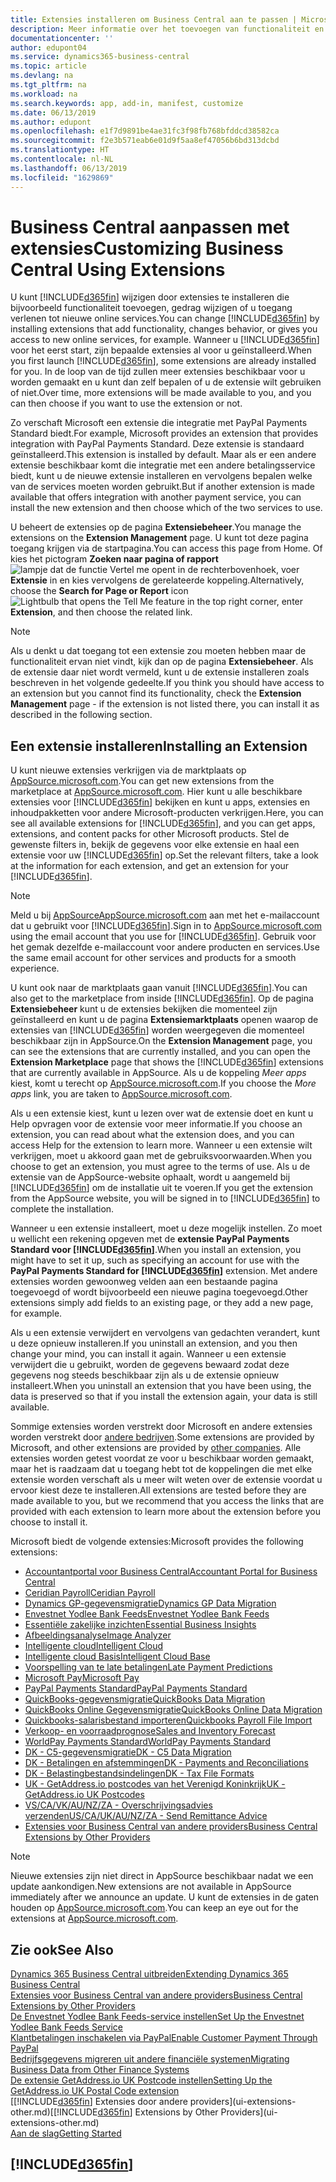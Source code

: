 ```yaml
---
title: Extensies installeren om Business Central aan te passen | Microsoft Docs
description: Meer informatie over het toevoegen van functionaliteit en het aanpassen van Business Central door extensies te installeren.
documentationcenter: ''
author: edupont04
ms.service: dynamics365-business-central
ms.topic: article
ms.devlang: na
ms.tgt_pltfrm: na
ms.workload: na
ms.search.keywords: app, add-in, manifest, customize
ms.date: 06/13/2019
ms.author: edupont
ms.openlocfilehash: e1f7d9891be4ae31fc3f98fb768bfddcd38582ca
ms.sourcegitcommit: f2e3b571eab6e01d9f5aa8ef47056b6bd313dcbd
ms.translationtype: HT
ms.contentlocale: nl-NL
ms.lasthandoff: 06/13/2019
ms.locfileid: "1629869"
---
```

# <a name="customizing-business-central-using-extensions"></a><span data-ttu-id="b2bc0-103">Business Central aanpassen met extensies</span><span class="sxs-lookup"><span data-stu-id="b2bc0-103">Customizing Business Central Using Extensions</span></span>
<span data-ttu-id="b2bc0-104">U kunt [!INCLUDE[d365fin](includes/d365fin_md.md)] wijzigen door extensies te installeren die bijvoorbeeld functionaliteit toevoegen, gedrag wijzigen of u toegang verlenen tot nieuwe online services.</span><span class="sxs-lookup"><span data-stu-id="b2bc0-104">You can change [!INCLUDE[d365fin](includes/d365fin_md.md)] by installing extensions that add functionality, changes behavior, or gives you access to new online services, for example.</span></span>
<span data-ttu-id="b2bc0-105">Wanneer u [!INCLUDE[d365fin](includes/d365fin_md.md)] voor het eerst start, zijn bepaalde extensies al voor u geïnstalleerd.</span><span class="sxs-lookup"><span data-stu-id="b2bc0-105">When you first launch [!INCLUDE[d365fin](includes/d365fin_md.md)], some extensions are already installed for you.</span></span> <span data-ttu-id="b2bc0-106">In de loop van de tijd zullen meer extensies beschikbaar voor u worden gemaakt en u kunt dan zelf bepalen of u de extensie wilt gebruiken of niet.</span><span class="sxs-lookup"><span data-stu-id="b2bc0-106">Over time, more extensions will be made available to you, and you can then choose if you want to use the extension or not.</span></span>

<span data-ttu-id="b2bc0-107">Zo verschaft Microsoft een extensie die integratie met PayPal Payments Standard biedt.</span><span class="sxs-lookup"><span data-stu-id="b2bc0-107">For example, Microsoft provides an extension that provides integration with PayPal Payments Standard.</span></span> <span data-ttu-id="b2bc0-108">Deze extensie is standaard geïnstalleerd.</span><span class="sxs-lookup"><span data-stu-id="b2bc0-108">This extension is installed by default.</span></span>
<span data-ttu-id="b2bc0-109">Maar als er een andere extensie beschikbaar komt die integratie met een andere betalingsservice biedt, kunt u de nieuwe extensie installeren en vervolgens bepalen welke van de services moeten worden gebruikt.</span><span class="sxs-lookup"><span data-stu-id="b2bc0-109">But if another extension is made available that offers integration with another payment service, you can install the new extension and then choose which of the two services to use.</span></span>  

<span data-ttu-id="b2bc0-110">U beheert de extensies op de pagina **Extensiebeheer**.</span><span class="sxs-lookup"><span data-stu-id="b2bc0-110">You manage the extensions on the **Extension Management** page.</span></span> <span data-ttu-id="b2bc0-111">U kunt tot deze pagina toegang krijgen via de startpagina.</span><span class="sxs-lookup"><span data-stu-id="b2bc0-111">You can access this page from Home.</span></span> <span data-ttu-id="b2bc0-112">Of kies het pictogram **Zoeken naar pagina of rapport** ![lampje dat de functie Vertel me opent](media/ui-search/search_small.png "Vertel me wat u wilt doen") in de rechterbovenhoek, voer **Extensie** in en kies vervolgens de gerelateerde koppeling.</span><span class="sxs-lookup"><span data-stu-id="b2bc0-112">Alternatively, choose the **Search for Page or Report** icon ![Lightbulb that opens the Tell Me feature](media/ui-search/search_small.png "Tell me what you want to do") in the top right corner, enter **Extension**, and then choose the related link.</span></span>  

> [!NOTE]  
>   <span data-ttu-id="b2bc0-113">Als u denkt u dat toegang tot een extensie zou moeten hebben maar de functionaliteit ervan niet vindt, kijk dan op de pagina **Extensiebeheer**. Als de extensie daar niet wordt vermeld, kunt u de extensie installeren zoals beschreven in het volgende gedeelte.</span><span class="sxs-lookup"><span data-stu-id="b2bc0-113">If you think you should have access to an extension but you cannot find its functionality, check the **Extension Management** page - if the extension is not listed there, you can install it as described in the following section.</span></span>  

## <a name="installing-an-extension"></a><span data-ttu-id="b2bc0-114">Een extensie installeren</span><span class="sxs-lookup"><span data-stu-id="b2bc0-114">Installing an Extension</span></span>
<span data-ttu-id="b2bc0-115">U kunt nieuwe extensies verkrijgen via de marktplaats op [AppSource.microsoft.com](https://appsource.microsoft.com/en-us/marketplace/apps?src=dynamics365website&product=dynamics-365-business-central).</span><span class="sxs-lookup"><span data-stu-id="b2bc0-115">You can get new extensions from the marketplace at [AppSource.microsoft.com](https://appsource.microsoft.com/en-us/marketplace/apps?src=dynamics365website&product=dynamics-365-business-central).</span></span> <span data-ttu-id="b2bc0-116">Hier kunt u alle beschikbare extensies voor [!INCLUDE[d365fin](includes/d365fin_md.md)] bekijken en kunt u apps, extensies en inhoudpakketten voor andere Microsoft-producten verkrijgen.</span><span class="sxs-lookup"><span data-stu-id="b2bc0-116">Here, you can see all available extensions for [!INCLUDE[d365fin](includes/d365fin_md.md)], and you can get apps, extensions, and content packs for other Microsoft products.</span></span> <span data-ttu-id="b2bc0-117">Stel de gewenste filters in, bekijk de gegevens voor elke extensie en haal een extensie voor uw [!INCLUDE[d365fin](includes/d365fin_md.md)] op.</span><span class="sxs-lookup"><span data-stu-id="b2bc0-117">Set the relevant filters, take a look at the information for each extension, and get an extension for your [!INCLUDE[d365fin](includes/d365fin_md.md)].</span></span>  
> [!NOTE]  
>   <span data-ttu-id="b2bc0-118">Meld u bij [AppSourceAppSource.microsoft.com](https://appsource.microsoft.com/) aan met het e-mailaccount dat u gebruikt voor [!INCLUDE[d365fin](includes/d365fin_md.md)].</span><span class="sxs-lookup"><span data-stu-id="b2bc0-118">Sign in to [AppSource.microsoft.com](https://appsource.microsoft.com/) using the email account that you use for [!INCLUDE[d365fin](includes/d365fin_md.md)].</span></span> <span data-ttu-id="b2bc0-119">Gebruik voor het gemak dezelfde e-mailaccount voor andere producten en services.</span><span class="sxs-lookup"><span data-stu-id="b2bc0-119">Use the same email account for other services and products for a smooth experience.</span></span>  

<span data-ttu-id="b2bc0-120">U kunt ook naar de marktplaats gaan vanuit [!INCLUDE[d365fin](includes/d365fin_md.md)].</span><span class="sxs-lookup"><span data-stu-id="b2bc0-120">You can also get to the marketplace from inside [!INCLUDE[d365fin](includes/d365fin_md.md)].</span></span> <span data-ttu-id="b2bc0-121">Op de pagina **Extensiebeheer** kunt u de extensies bekijken die momenteel zijn geïnstalleerd en kunt u de pagina **Extensiemarktplaats** openen waarop de extensies van [!INCLUDE[d365fin](includes/d365fin_md.md)] worden weergegeven die momenteel beschikbaar zijn in AppSource.</span><span class="sxs-lookup"><span data-stu-id="b2bc0-121">On the **Extension Management** page, you can see the extensions that are currently installed, and you can open the **Extension Marketplace** page that shows the [!INCLUDE[d365fin](includes/d365fin_md.md)] extensions that are currently available in AppSource.</span></span> <span data-ttu-id="b2bc0-122">Als u de koppeling *Meer apps* kiest, komt u terecht op [AppSource.microsoft.com](https://appsource.microsoft.com/en-us/marketplace/apps?product=dynamics-365%3Bdynamics-365-for-financials&page=1).</span><span class="sxs-lookup"><span data-stu-id="b2bc0-122">If you choose the *More apps* link, you are taken to [AppSource.microsoft.com](https://appsource.microsoft.com/en-us/marketplace/apps?product=dynamics-365%3Bdynamics-365-for-financials&page=1).</span></span>  

<span data-ttu-id="b2bc0-123">Als u een extensie kiest, kunt u lezen over wat de extensie doet en kunt u Help opvragen voor de extensie voor meer informatie.</span><span class="sxs-lookup"><span data-stu-id="b2bc0-123">If you choose an extension, you can read about what the extension does, and you can access Help for the extension to learn more.</span></span> <span data-ttu-id="b2bc0-124">Wanneer u een extensie wilt verkrijgen, moet u akkoord gaan met de gebruiksvoorwaarden.</span><span class="sxs-lookup"><span data-stu-id="b2bc0-124">When you choose to get an extension, you must agree to the terms of use.</span></span> <span data-ttu-id="b2bc0-125">Als u de extensie van de AppSource-website ophaalt, wordt u aangemeld bij [!INCLUDE[d365fin](includes/d365fin_md.md)] om de installatie uit te voeren.</span><span class="sxs-lookup"><span data-stu-id="b2bc0-125">If you get the extension from the AppSource website, you will be signed in to [!INCLUDE[d365fin](includes/d365fin_md.md)] to complete the installation.</span></span>  

<span data-ttu-id="b2bc0-126">Wanneer u een extensie installeert, moet u deze mogelijk instellen. Zo moet u wellicht een rekening opgeven met de **extensie PayPal Payments Standard voor [!INCLUDE[d365fin](includes/d365fin_md.md)]**.</span><span class="sxs-lookup"><span data-stu-id="b2bc0-126">When you install an extension, you might have to set it up, such as specifying an account for use with the **PayPal Payments Standard for [!INCLUDE[d365fin](includes/d365fin_md.md)]** extension.</span></span>
<span data-ttu-id="b2bc0-127">Met andere extensies worden gewoonweg velden aan een bestaande pagina toegevoegd of wordt bijvoorbeeld een nieuwe pagina toegevoegd.</span><span class="sxs-lookup"><span data-stu-id="b2bc0-127">Other extensions simply add fields to an existing page, or they add a new page, for example.</span></span>   

<span data-ttu-id="b2bc0-128">Als u een extensie verwijdert en vervolgens van gedachten verandert, kunt u deze opnieuw installeren.</span><span class="sxs-lookup"><span data-stu-id="b2bc0-128">If you uninstall an extension, and you then change your mind, you can install it again.</span></span> <span data-ttu-id="b2bc0-129">Wanneer u een extensie verwijdert die u gebruikt, worden de gegevens bewaard zodat deze gegevens nog steeds beschikbaar zijn als u de extensie opnieuw installeert.</span><span class="sxs-lookup"><span data-stu-id="b2bc0-129">When you uninstall an extension that you have been using, the data is preserved so that if you install the extension again, your data is still available.</span></span>  

<span data-ttu-id="b2bc0-130">Sommige extensies worden verstrekt door Microsoft en andere extensies worden verstrekt door [andere bedrijven](ui-extensions-other.md).</span><span class="sxs-lookup"><span data-stu-id="b2bc0-130">Some extensions are provided by Microsoft, and other extensions are provided by [other companies](ui-extensions-other.md).</span></span> <span data-ttu-id="b2bc0-131">Alle extensies worden getest voordat ze voor u beschikbaar worden gemaakt, maar het is raadzaam dat u toegang hebt tot de koppelingen die met elke extensie worden verschaft als u meer wilt weten over de extensie voordat u ervoor kiest deze te installeren.</span><span class="sxs-lookup"><span data-stu-id="b2bc0-131">All extensions are tested before they are made available to you, but we recommend that you access the links that are provided with each extension to learn more about the extension before you choose to install it.</span></span>  

<span data-ttu-id="b2bc0-132">Microsoft biedt de volgende extensies:</span><span class="sxs-lookup"><span data-stu-id="b2bc0-132">Microsoft provides the following extensions:</span></span>  

* [<span data-ttu-id="b2bc0-133">Accountantportal voor Business Central</span><span class="sxs-lookup"><span data-stu-id="b2bc0-133">Accountant Portal for Business Central</span></span>](ui-extensions-accountant-portal.md)
* [<span data-ttu-id="b2bc0-134">Ceridian Payroll</span><span class="sxs-lookup"><span data-stu-id="b2bc0-134">Ceridian Payroll</span></span>](ui-extensions-ceridian-payroll.md)
* [<span data-ttu-id="b2bc0-135">Dynamics GP-gegevensmigratie</span><span class="sxs-lookup"><span data-stu-id="b2bc0-135">Dynamics GP Data Migration</span></span>](ui-extensions-dynamicsgp-data-migration.md)
* [<span data-ttu-id="b2bc0-136">Envestnet Yodlee Bank Feeds</span><span class="sxs-lookup"><span data-stu-id="b2bc0-136">Envestnet Yodlee Bank Feeds</span></span>](ui-extensions-yodlee-bank-feeds.md)
* [<span data-ttu-id="b2bc0-137">Essentiële zakelijke inzichten</span><span class="sxs-lookup"><span data-stu-id="b2bc0-137">Essential Business Insights</span></span>](ui-extensions-essential-business-insights.md)
* [<span data-ttu-id="b2bc0-138">Afbeeldingsanalyse</span><span class="sxs-lookup"><span data-stu-id="b2bc0-138">Image Analyzer</span></span>](ui-extensions-image-analyzer.md)
* [<span data-ttu-id="b2bc0-139">Intelligente cloud</span><span class="sxs-lookup"><span data-stu-id="b2bc0-139">Intelligent Cloud</span></span>](ui-extensions-data-replication.md)
* [<span data-ttu-id="b2bc0-140">Intelligente cloud Basis</span><span class="sxs-lookup"><span data-stu-id="b2bc0-140">Intelligent Cloud Base</span></span>](ui-extensions-intelligent-cloud.md)
* [<span data-ttu-id="b2bc0-141">Voorspelling van te late betalingen</span><span class="sxs-lookup"><span data-stu-id="b2bc0-141">Late Payment Predictions</span></span>](ui-extensions-late-payment-prediction.md)
* [<span data-ttu-id="b2bc0-142">Microsoft Pay</span><span class="sxs-lookup"><span data-stu-id="b2bc0-142">Microsoft Pay</span></span>](ui-extensions-microsoft-pay-payments.md)
* [<span data-ttu-id="b2bc0-143">PayPal Payments Standard</span><span class="sxs-lookup"><span data-stu-id="b2bc0-143">PayPal Payments Standard</span></span>](ui-extensions-paypal-payments-standard.md)
* [<span data-ttu-id="b2bc0-144">QuickBooks-gegevensmigratie</span><span class="sxs-lookup"><span data-stu-id="b2bc0-144">QuickBooks Data Migration</span></span>](ui-extensions-quickbooks-data-migration.md)
* [<span data-ttu-id="b2bc0-145">QuickBooks Online Gegevensmigratie</span><span class="sxs-lookup"><span data-stu-id="b2bc0-145">QuickBooks Online Data Migration</span></span>](ui-extensions-quickbooks-online-data-migration.md)
* [<span data-ttu-id="b2bc0-146">Quickbooks-salarisbestand importeren</span><span class="sxs-lookup"><span data-stu-id="b2bc0-146">Quickbooks Payroll File Import</span></span>](ui-extensions-quickbooks-payroll.md)
* [<span data-ttu-id="b2bc0-147">Verkoop- en voorraadprognose</span><span class="sxs-lookup"><span data-stu-id="b2bc0-147">Sales and Inventory Forecast</span></span>](ui-extensions-sales-forecast.md)
* [<span data-ttu-id="b2bc0-148">WorldPay Payments Standard</span><span class="sxs-lookup"><span data-stu-id="b2bc0-148">WorldPay Payments Standard</span></span>](ui-extensions-worldpay-payments-standard.md)
* [<span data-ttu-id="b2bc0-149">DK - C5-gegevensmigratie</span><span class="sxs-lookup"><span data-stu-id="b2bc0-149">DK - C5 Data Migration</span></span>](ui-extensions-c5-data-migration.md)
* [<span data-ttu-id="b2bc0-150">DK - Betalingen en afstemmingen</span><span class="sxs-lookup"><span data-stu-id="b2bc0-150">DK - Payments and Reconciliations</span></span>](ui-extensions-payments-reconciliation-formats-dk.md)
* [<span data-ttu-id="b2bc0-151">DK - Belastingbestandsindelingen</span><span class="sxs-lookup"><span data-stu-id="b2bc0-151">DK - Tax File Formats</span></span>](ui-extensions-tax-file-formats-dk.md)
* [<span data-ttu-id="b2bc0-152">UK - GetAddress.io postcodes van het Verenigd Koninkrijk</span><span class="sxs-lookup"><span data-stu-id="b2bc0-152">UK - GetAddress.io UK Postcodes</span></span>](ui-extensions-getaddressio.md)
* [<span data-ttu-id="b2bc0-153">VS/CA/VK/AU/NZ/ZA - Overschrijvingsadvies verzenden</span><span class="sxs-lookup"><span data-stu-id="b2bc0-153">US/CA/UK/AU/NZ/ZA - Send Remittance Advice</span></span>](ui-extensions-send-remittance-advice.md)
* [<span data-ttu-id="b2bc0-154">Extensies voor Business Central van andere providers</span><span class="sxs-lookup"><span data-stu-id="b2bc0-154">Business Central Extensions by Other Providers</span></span>](ui-extensions-other.md)

> [!NOTE]  
>  <span data-ttu-id="b2bc0-155">Nieuwe extensies zijn niet direct in AppSource beschikbaar nadat we een update aankondigen.</span><span class="sxs-lookup"><span data-stu-id="b2bc0-155">New extensions are not available in AppSource immediately after we announce an update.</span></span> <span data-ttu-id="b2bc0-156">U kunt de extensies in de gaten houden op [AppSource.microsoft.com](https://appsource.microsoft.com/en-us/marketplace/apps?product=dynamics-365%3Bdynamics-365-for-financials&page=1).</span><span class="sxs-lookup"><span data-stu-id="b2bc0-156">You can keep an eye out for the extensions at [AppSource.microsoft.com](https://appsource.microsoft.com/en-us/marketplace/apps?product=dynamics-365%3Bdynamics-365-for-financials&page=1).</span></span>

## <a name="see-also"></a><span data-ttu-id="b2bc0-157">Zie ook</span><span class="sxs-lookup"><span data-stu-id="b2bc0-157">See Also</span></span>
[<span data-ttu-id="b2bc0-158">Dynamics 365 Business Central uitbreiden</span><span class="sxs-lookup"><span data-stu-id="b2bc0-158">Extending Dynamics 365 Business Central</span></span>](about-develop-extensions.md)  
[<span data-ttu-id="b2bc0-159">Extensies voor Business Central van andere providers</span><span class="sxs-lookup"><span data-stu-id="b2bc0-159">Business Central Extensions by Other Providers</span></span>](ui-extensions-other.md)  
[<span data-ttu-id="b2bc0-160">De Envestnet Yodlee Bank Feeds-service instellen</span><span class="sxs-lookup"><span data-stu-id="b2bc0-160">Set Up the Envestnet Yodlee Bank Feeds Service</span></span>](bank-how-setup-bank-statement-service.md)  
[<span data-ttu-id="b2bc0-161">Klantbetalingen inschakelen via PayPal</span><span class="sxs-lookup"><span data-stu-id="b2bc0-161">Enable Customer Payment Through PayPal</span></span>](sales-how-enable-payment-service-extensions.md)  
[<span data-ttu-id="b2bc0-162">Bedrijfsgegevens migreren uit andere financiële systemen</span><span class="sxs-lookup"><span data-stu-id="b2bc0-162">Migrating Business Data from Other Finance Systems</span></span>](across-import-data-configuration-packages.md)  
[<span data-ttu-id="b2bc0-163">De extensie GetAddress.io UK Postcode instellen</span><span class="sxs-lookup"><span data-stu-id="b2bc0-163">Setting Up the GetAddress.io UK Postal Code extension</span></span>](LocalFunctionality/UnitedKingdom/uk-setup-postal-code-service.md)  
<span data-ttu-id="b2bc0-164">[[!INCLUDE[d365fin](includes/d365fin_md.md)] Extensies door andere providers](ui-extensions-other.md)</span><span class="sxs-lookup"><span data-stu-id="b2bc0-164">[[!INCLUDE[d365fin](includes/d365fin_md.md)] Extensions by Other Providers](ui-extensions-other.md)</span></span>  
[<span data-ttu-id="b2bc0-165">Aan de slag</span><span class="sxs-lookup"><span data-stu-id="b2bc0-165">Getting Started</span></span>](product-get-started.md)  

## [!INCLUDE[d365fin](includes/free_trial_md.md)]  
